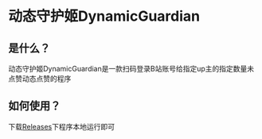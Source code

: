 # 动态守护姬DynamicGuardian



## 是什么？

动态守护姬DynamicGuardian是一款扫码登录B站账号给指定up主的指定数量未点赞动态点赞的程序

## 如何使用？

下载[Releases](https://github.com/forSeasons333/bili_autolike/releases)下程序本地运行即可